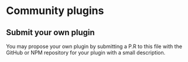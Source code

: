 # Community plugins

## Submit your own plugin

You may propose your own plugin by submitting a P.R to this file with the GitHub or NPM repository for your plugin with a small description.
